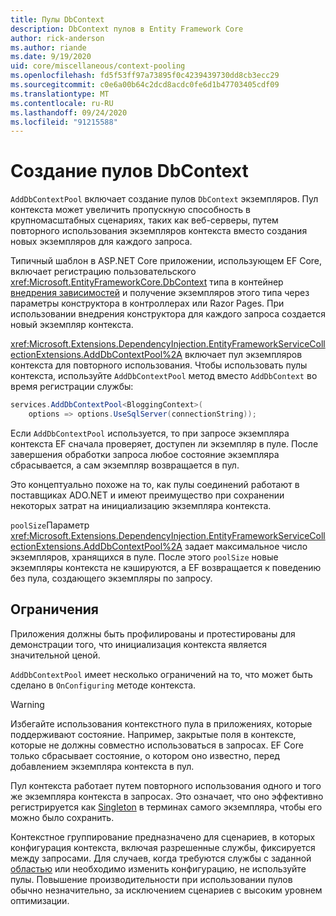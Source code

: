 ```yaml
---
title: Пулы DbContext
description: DbContext пулов в Entity Framework Core
author: rick-anderson
ms.author: riande
ms.date: 9/19/2020
uid: core/miscellaneous/context-pooling
ms.openlocfilehash: fd5f53ff97a73895f0c4239439730dd8cb3ecc29
ms.sourcegitcommit: c0e6a00b64c2dcd8acdc0fe6d1b47703405cdf09
ms.translationtype: MT
ms.contentlocale: ru-RU
ms.lasthandoff: 09/24/2020
ms.locfileid: "91215588"
---
```

# <a name="dbcontext-pooling"></a>Создание пулов DbContext

`AddDbContextPool` включает создание пулов `DbContext` экземпляров. Пул контекста может увеличить пропускную способность в крупномасштабных сценариях, таких как веб-серверы, путем повторного использования экземпляров контекста вместо создания новых экземпляров для каждого запроса.

Типичный шаблон в ASP.NET Core приложении, использующем EF Core, включает регистрацию пользовательского <xref:Microsoft.EntityFrameworkCore.DbContext> типа в контейнер [внедрения зависимостей](/aspnet/core/fundamentals/dependency-injection) и получение экземпляров этого типа через параметры конструктора в контроллерах или Razor Pages. При использовании внедрения конструктора для каждого запроса создается новый экземпляр контекста.

<xref:Microsoft.Extensions.DependencyInjection.EntityFrameworkServiceCollectionExtensions.AddDbContextPool%2A> включает пул экземпляров контекста для повторного использования. Чтобы использовать пулы контекста, используйте `AddDbContextPool` метод вместо `AddDbContext` во время регистрации службы:

``` csharp
services.AddDbContextPool<BloggingContext>(
    options => options.UseSqlServer(connectionString));
```

Если `AddDbContextPool` используется, то при запросе экземпляра контекста EF сначала проверяет, доступен ли экземпляр в пуле. После завершения обработки запроса любое состояние экземпляра сбрасывается, а сам экземпляр возвращается в пул.

Это концептуально похоже на то, как пулы соединений работают в поставщиках ADO.NET и имеют преимущество при сохранении некоторых затрат на инициализацию экземпляра контекста.

`poolSize`Параметр <xref:Microsoft.Extensions.DependencyInjection.EntityFrameworkServiceCollectionExtensions.AddDbContextPool%2A> задает максимальное число экземпляров, хранящихся в пуле. После этого `poolSize` новые экземпляры контекста не кэшируются, а EF возвращается к поведению без пула, создающего экземпляры по запросу.

## <a name="limitations"></a>Ограничения

Приложения должны быть профилированы и протестированы для демонстрации того, что инициализация контекста является значительной ценой.

`AddDbContextPool` имеет несколько ограничений на то, что может быть сделано в `OnConfiguring` методе контекста.

> [!WARNING]  
> Избегайте использования контекстного пула в приложениях, которые поддерживают состояние. Например, закрытые поля в контексте, которые не должны совместно использоваться в запросах. EF Core только сбрасывает состояние, о котором оно известно, перед добавлением экземпляра контекста в пул.

Пул контекста работает путем повторного использования одного и того же экземпляра контекста в запросах. Это означает, что оно эффективно регистрируется как [Singleton](/aspnet/core/fundamentals/dependency-injection#service-lifetimes) в терминах самого экземпляра, чтобы его можно было сохранить.

Контекстное группирование предназначено для сценариев, в которых конфигурация контекста, включая разрешенные службы, фиксируется между запросами. Для случаев, когда требуются службы с заданной [областью](/aspnet/core/fundamentals/dependency-injection#service-lifetimes) или необходимо изменить конфигурацию, не используйте пулы. Повышение производительности при использовании пулов обычно незначительно, за исключением сценариев с высоким уровнем оптимизации.

